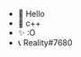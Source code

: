 - 👋 Hello
- 👀 c++
- ✨ :O
- 📞 Reality#7680

<!---
Th3R3ality/Th3R3ality is a ✨ special ✨ repository because its `README.md` (this file) appears on your GitHub profile.
You can click the Preview link to take a look at your changes.
--->
